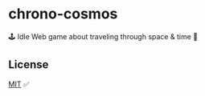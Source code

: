 # chrono-cosmos

🕹️ Idle Web game about traveling through space & time 🚀

## License

[MIT](https://choosealicense.com/licenses/mit/) ✅
